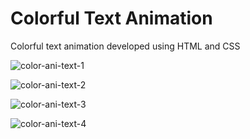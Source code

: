 # Colorful Text Animation
Colorful text animation developed using HTML and CSS

![color-ani-text-1](https://user-images.githubusercontent.com/104005034/197232147-53d88c24-0727-45fa-b847-a4388eb363c1.png)

![color-ani-text-2](https://user-images.githubusercontent.com/104005034/197232262-cc2a37dd-cde0-407e-baab-a474e5226b52.png)

![color-ani-text-3](https://user-images.githubusercontent.com/104005034/197232376-0aa66dba-14f0-47fd-91c6-466726dae5b3.png)

![color-ani-text-4](https://user-images.githubusercontent.com/104005034/197232444-98a590d6-dc07-4d72-ae56-485ffa2613ba.png)
